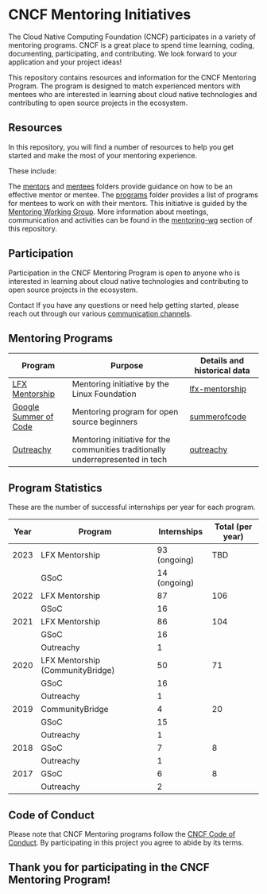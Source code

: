 # CNCF Mentoring Initiatives

The Cloud Native Computing Foundation (CNCF) participates in a variety of mentoring programs. CNCF is a great place to spend time learning, coding, documenting, participating, and contributing. We look forward to your application and your project ideas!

This repository contains resources and information for the CNCF Mentoring Program. The program is designed to match experienced mentors with mentees who are interested in learning about cloud native technologies and contributing to open source projects in the ecosystem.

## Resources
In this repository, you will find a number of resources to help you get started and make the most of your mentoring experience. 

These include:

The [mentors](/mentors#readme) and [mentees](mentees#readme) folders provide guidance on how to be an effective mentor or mentee.
The [programs](/programs#readme) folder provides a list of programs for mentees to work on with their mentors.
This initiative is guided by the [Mentoring Working Group](/mentoring-wg#readme). More information about meetings, communication and activities can be found in the  [mentoring-wg](/mentoring-wg#readme) section of this repository.

## Participation
Participation in the CNCF Mentoring Program is open to anyone who is interested in learning about cloud native technologies and contributing to open source projects in the ecosystem.

Contact
If you have any questions or need help getting started, please reach out through our various [communication channels](/mentoring-wg/communications.md).

## Mentoring Programs

| Program                                                                  | Purpose                                                                           | Details and historical data                       |
| ------------------------------------------------------------------------ | --------------------------------------------------------------------------------- | ------------------------------------------        |
| [LFX Mentorship](https://mentorship.lfx.linuxfoundation.org)             | Mentoring initiative by the Linux Foundation                                      | [lfx-mentorship](/programs/lfx-mentorship#readme) |
| [Google Summer of Code](https://summerofcode.withgoogle.com/)            | Mentoring program for open source beginners                                       | [summerofcode](/programs/summerofcode#readme)     |
| [Outreachy](https://www.outreachy.org)                                   | Mentoring initiative for the communities traditionally underrepresented in tech   | [outreachy](/programs/outreachy#readme)           |

## Program Statistics

These are the number of successful internships per year for each program.

| Year | Program                          | Internships  | Total (per year) |
|------|----------------------------------|--------------|------------------|
| 2023 | LFX Mentorship                   | 93 (ongoing) | TBD              |
|      | GSoC                             | 14 (ongoing) |                  |
| 2022 | LFX Mentorship                   | 87           | 106              |
|      | GSoC                             | 16           |                  |
| 2021 | LFX Mentorship                   | 86           | 104              |
|      | GSoC                             | 16           |                  |
|      | Outreachy                        | 1            |                  |
| 2020 | LFX Mentorship (CommunityBridge) | 50           | 71               |
|      | GSoC                             | 16           |                  |
|      | Outreachy                        | 1            |                  |
| 2019 | CommunityBridge                  | 4            | 20               |
|      | GSoC                             | 15           |                  |
|      | Outreachy                        | 1            |                  |
| 2018 | GSoC                             | 7            | 8                |
|      | Outreachy                        | 1            |                  |
| 2017 | GSoC                             | 6            | 8                |
|      | Outreachy                        | 2            |                  |

## Code of Conduct

Please note that CNCF Mentoring programs follow the [CNCF Code of Conduct](https://github.com/cncf/foundation/blob/master/code-of-conduct.md). By participating in this project you agree to abide by its terms.

## Thank you for participating in the CNCF Mentoring Program!

